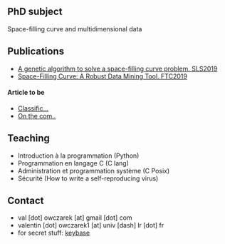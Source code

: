 ## PhD subject
Space-filling curve and multidimensional data

## Publications
- [A genetic algorithm to solve a space-filling curve problem. SLS2019](https://hal.archives-ouvertes.fr/hal-02319253)
- [Space-Filling Curve: A Robust Data Mining Tool. FTC2019](https://hal.archives-ouvertes.fr/hal-02297854/)

#### Article to be
- [Classific...](https://google.com/)
- [On the com..](https://google.com/)

## Teaching
- Introduction à la programmation (Python)
- Programmation en langage C (C lang)
- Administration et programmation système (C Posix)
- Sécurité (How to write a self-reproducing virus)

## Contact
  - val [dot] owczarek [at] gmail [dot] com
  - valentin [dot] owczarek1 [at] univ [dash] lr [dot] fr
  - for secret stuff: [keybase](https://keybase.io/zaneck)
